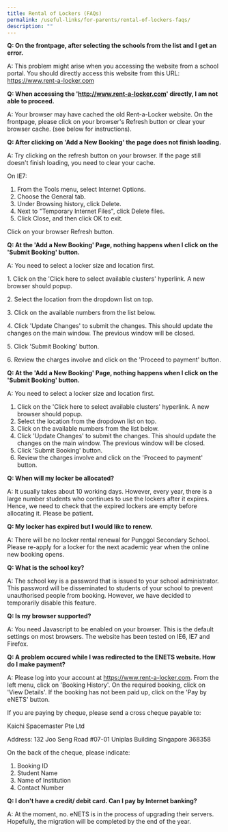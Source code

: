 ```yaml
---
title: Rental of Lockers (FAQs)
permalink: /useful-links/for-parents/rental-of-lockers-faqs/
description: ""
---
```

**Q: On the frontpage, after selecting the schools from the list and I get an error.**

A: This problem might arise when you accessing the website from a school portal. You should directly access this website from this URL: https://www.rent-a-locker.com

**Q: When accessing the 'http://www.rent-a-locker.com' directly, I am not able to proceed.**

A: Your browser may have cached the old Rent-a-Locker website. On the frontpage, please click on your browser's Refresh button or clear your browser cache. (see below for instructions).

**Q: After clicking on 'Add a New Booking' the page does not finish loading.**

A: Try clicking on the refresh button on your browser. If the page still doesn't finish loading, you need to clear your cache.

On IE7:
1. From the Tools menu, select Internet Options.
2. Choose the General tab.
3. Under Browsing history, click Delete.
4. Next to "Temporary Internet Files", click Delete files.
5. Click Close, and then click OK to exit.

Click on your browser Refresh button.

**Q: At the 'Add a New Booking' Page, nothing happens when I click on the 'Submit Booking' button.**

A: You need to select a locker size and location first.

1\. Click on the 'Click here to select available clusters' hyperlink. A new browser should popup.

2\. Select the location from the dropdown list on top.

3\. Click on the available numbers from the list below.

4\. Click 'Update Changes' to submit the changes. This should update the changes on the main window. The previous window will be closed.

5\. Click 'Submit Booking' button.

6\. Review the charges involve and click on the 'Proceed to payment' button.

**Q: At the 'Add a New Booking' Page, nothing happens when I click on the 'Submit Booking' button.**

A: You need to select a locker size and location first.
1. Click on the 'Click here to select available clusters' hyperlink. 
A new browser should popup.
2. Select the location from the dropdown list on top.
3. Click on the available numbers from the list below.
4. Click 'Update Changes' to submit the changes. This should update the changes on the main window. The previous window will be closed.
5. Click 'Submit Booking' button.
6. Review the charges involve and click on the 'Proceed to payment' button.

**Q: When will my locker be allocated?**

A: It usually takes about 10 working days. However, every year, there is a large number students who continues to use the lockers after it expires. Hence, we need to check that the expired lockers are empty before allocating it. Please be patient.

**Q: My locker has expired but I would like to renew.**

A: There will be no locker rental renewal for Punggol Secondary School.  Please re-apply for a locker for the next academic year when the online new booking opens.

**Q: What is the school key?**

A: The school key is a password that is issued to your school administrator. This password will be disseminated to students of your school to prevent unauthorised people from booking. However, we have decided to temporarily disable this feature.

**Q: Is my browser supported?**

A: You need Javascript to be enabled on your browser. This is the default settings on most browsers. The website has been tested on IE6, IE7 and Firefox.

**Q: A problem occured while I was redirected to the ENETS website. How do I make payment?**

A: Please log into your account at https://www.rent-a-locker.com. From the left menu, click on 'Booking History'. On the required booking, click on 'View Details'. If the booking has not been paid up, click on the 'Pay by eNETS' button.

If you are paying by cheque, please send a cross cheque payable to:

Kaichi Spacemaster Pte Ltd

Address:
132 Joo Seng Road
#07-01 Uniplas Building Singapore 368358

On the back of the cheque, please indicate:

1. Booking ID 
2. Student Name 
3. Name of Institution 
4. Contact Number

**Q: I don't have a credit/ debit card. Can I pay by Internet banking?**

A: At the moment, no. eNETS is in the process of upgrading their servers. Hopefully, the migration will be completed by the end of the year.